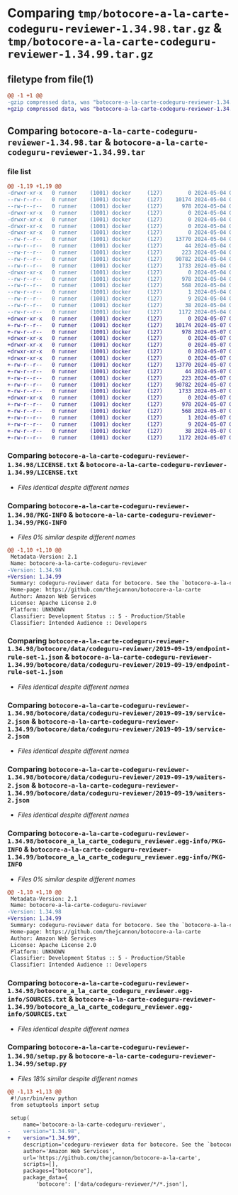 # Comparing `tmp/botocore-a-la-carte-codeguru-reviewer-1.34.98.tar.gz` & `tmp/botocore-a-la-carte-codeguru-reviewer-1.34.99.tar.gz`

## filetype from file(1)

```diff
@@ -1 +1 @@
-gzip compressed data, was "botocore-a-la-carte-codeguru-reviewer-1.34.98.tar", last modified: Sat May  4 01:01:14 2024, max compression
+gzip compressed data, was "botocore-a-la-carte-codeguru-reviewer-1.34.99.tar", last modified: Tue May  7 01:02:16 2024, max compression
```

## Comparing `botocore-a-la-carte-codeguru-reviewer-1.34.98.tar` & `botocore-a-la-carte-codeguru-reviewer-1.34.99.tar`

### file list

```diff
@@ -1,19 +1,19 @@
-drwxr-xr-x   0 runner    (1001) docker     (127)        0 2024-05-04 01:01:14.686036 botocore-a-la-carte-codeguru-reviewer-1.34.98/
--rw-r--r--   0 runner    (1001) docker     (127)    10174 2024-05-04 01:01:14.000000 botocore-a-la-carte-codeguru-reviewer-1.34.98/LICENSE.txt
--rw-r--r--   0 runner    (1001) docker     (127)      978 2024-05-04 01:01:14.686036 botocore-a-la-carte-codeguru-reviewer-1.34.98/PKG-INFO
-drwxr-xr-x   0 runner    (1001) docker     (127)        0 2024-05-04 01:01:14.686036 botocore-a-la-carte-codeguru-reviewer-1.34.98/botocore/
-drwxr-xr-x   0 runner    (1001) docker     (127)        0 2024-05-04 01:01:14.686036 botocore-a-la-carte-codeguru-reviewer-1.34.98/botocore/data/
-drwxr-xr-x   0 runner    (1001) docker     (127)        0 2024-05-04 01:01:14.686036 botocore-a-la-carte-codeguru-reviewer-1.34.98/botocore/data/codeguru-reviewer/
-drwxr-xr-x   0 runner    (1001) docker     (127)        0 2024-05-04 01:01:14.686036 botocore-a-la-carte-codeguru-reviewer-1.34.98/botocore/data/codeguru-reviewer/2019-09-19/
--rw-r--r--   0 runner    (1001) docker     (127)    13770 2024-05-04 01:01:11.000000 botocore-a-la-carte-codeguru-reviewer-1.34.98/botocore/data/codeguru-reviewer/2019-09-19/endpoint-rule-set-1.json
--rw-r--r--   0 runner    (1001) docker     (127)       44 2024-05-04 01:01:11.000000 botocore-a-la-carte-codeguru-reviewer-1.34.98/botocore/data/codeguru-reviewer/2019-09-19/examples-1.json
--rw-r--r--   0 runner    (1001) docker     (127)      223 2024-05-04 01:01:11.000000 botocore-a-la-carte-codeguru-reviewer-1.34.98/botocore/data/codeguru-reviewer/2019-09-19/paginators-1.json
--rw-r--r--   0 runner    (1001) docker     (127)    90782 2024-05-04 01:01:11.000000 botocore-a-la-carte-codeguru-reviewer-1.34.98/botocore/data/codeguru-reviewer/2019-09-19/service-2.json
--rw-r--r--   0 runner    (1001) docker     (127)     1733 2024-05-04 01:01:11.000000 botocore-a-la-carte-codeguru-reviewer-1.34.98/botocore/data/codeguru-reviewer/2019-09-19/waiters-2.json
-drwxr-xr-x   0 runner    (1001) docker     (127)        0 2024-05-04 01:01:14.686036 botocore-a-la-carte-codeguru-reviewer-1.34.98/botocore_a_la_carte_codeguru_reviewer.egg-info/
--rw-r--r--   0 runner    (1001) docker     (127)      978 2024-05-04 01:01:14.000000 botocore-a-la-carte-codeguru-reviewer-1.34.98/botocore_a_la_carte_codeguru_reviewer.egg-info/PKG-INFO
--rw-r--r--   0 runner    (1001) docker     (127)      568 2024-05-04 01:01:14.000000 botocore-a-la-carte-codeguru-reviewer-1.34.98/botocore_a_la_carte_codeguru_reviewer.egg-info/SOURCES.txt
--rw-r--r--   0 runner    (1001) docker     (127)        1 2024-05-04 01:01:14.000000 botocore-a-la-carte-codeguru-reviewer-1.34.98/botocore_a_la_carte_codeguru_reviewer.egg-info/dependency_links.txt
--rw-r--r--   0 runner    (1001) docker     (127)        9 2024-05-04 01:01:14.000000 botocore-a-la-carte-codeguru-reviewer-1.34.98/botocore_a_la_carte_codeguru_reviewer.egg-info/top_level.txt
--rw-r--r--   0 runner    (1001) docker     (127)       38 2024-05-04 01:01:14.686036 botocore-a-la-carte-codeguru-reviewer-1.34.98/setup.cfg
--rw-r--r--   0 runner    (1001) docker     (127)     1172 2024-05-04 01:01:14.000000 botocore-a-la-carte-codeguru-reviewer-1.34.98/setup.py
+drwxr-xr-x   0 runner    (1001) docker     (127)        0 2024-05-07 01:02:16.652089 botocore-a-la-carte-codeguru-reviewer-1.34.99/
+-rw-r--r--   0 runner    (1001) docker     (127)    10174 2024-05-07 01:02:16.000000 botocore-a-la-carte-codeguru-reviewer-1.34.99/LICENSE.txt
+-rw-r--r--   0 runner    (1001) docker     (127)      978 2024-05-07 01:02:16.652089 botocore-a-la-carte-codeguru-reviewer-1.34.99/PKG-INFO
+drwxr-xr-x   0 runner    (1001) docker     (127)        0 2024-05-07 01:02:16.648089 botocore-a-la-carte-codeguru-reviewer-1.34.99/botocore/
+drwxr-xr-x   0 runner    (1001) docker     (127)        0 2024-05-07 01:02:16.648089 botocore-a-la-carte-codeguru-reviewer-1.34.99/botocore/data/
+drwxr-xr-x   0 runner    (1001) docker     (127)        0 2024-05-07 01:02:16.648089 botocore-a-la-carte-codeguru-reviewer-1.34.99/botocore/data/codeguru-reviewer/
+drwxr-xr-x   0 runner    (1001) docker     (127)        0 2024-05-07 01:02:16.652089 botocore-a-la-carte-codeguru-reviewer-1.34.99/botocore/data/codeguru-reviewer/2019-09-19/
+-rw-r--r--   0 runner    (1001) docker     (127)    13770 2024-05-07 01:02:10.000000 botocore-a-la-carte-codeguru-reviewer-1.34.99/botocore/data/codeguru-reviewer/2019-09-19/endpoint-rule-set-1.json
+-rw-r--r--   0 runner    (1001) docker     (127)       44 2024-05-07 01:02:10.000000 botocore-a-la-carte-codeguru-reviewer-1.34.99/botocore/data/codeguru-reviewer/2019-09-19/examples-1.json
+-rw-r--r--   0 runner    (1001) docker     (127)      223 2024-05-07 01:02:10.000000 botocore-a-la-carte-codeguru-reviewer-1.34.99/botocore/data/codeguru-reviewer/2019-09-19/paginators-1.json
+-rw-r--r--   0 runner    (1001) docker     (127)    90782 2024-05-07 01:02:10.000000 botocore-a-la-carte-codeguru-reviewer-1.34.99/botocore/data/codeguru-reviewer/2019-09-19/service-2.json
+-rw-r--r--   0 runner    (1001) docker     (127)     1733 2024-05-07 01:02:10.000000 botocore-a-la-carte-codeguru-reviewer-1.34.99/botocore/data/codeguru-reviewer/2019-09-19/waiters-2.json
+drwxr-xr-x   0 runner    (1001) docker     (127)        0 2024-05-07 01:02:16.652089 botocore-a-la-carte-codeguru-reviewer-1.34.99/botocore_a_la_carte_codeguru_reviewer.egg-info/
+-rw-r--r--   0 runner    (1001) docker     (127)      978 2024-05-07 01:02:16.000000 botocore-a-la-carte-codeguru-reviewer-1.34.99/botocore_a_la_carte_codeguru_reviewer.egg-info/PKG-INFO
+-rw-r--r--   0 runner    (1001) docker     (127)      568 2024-05-07 01:02:16.000000 botocore-a-la-carte-codeguru-reviewer-1.34.99/botocore_a_la_carte_codeguru_reviewer.egg-info/SOURCES.txt
+-rw-r--r--   0 runner    (1001) docker     (127)        1 2024-05-07 01:02:16.000000 botocore-a-la-carte-codeguru-reviewer-1.34.99/botocore_a_la_carte_codeguru_reviewer.egg-info/dependency_links.txt
+-rw-r--r--   0 runner    (1001) docker     (127)        9 2024-05-07 01:02:16.000000 botocore-a-la-carte-codeguru-reviewer-1.34.99/botocore_a_la_carte_codeguru_reviewer.egg-info/top_level.txt
+-rw-r--r--   0 runner    (1001) docker     (127)       38 2024-05-07 01:02:16.652089 botocore-a-la-carte-codeguru-reviewer-1.34.99/setup.cfg
+-rw-r--r--   0 runner    (1001) docker     (127)     1172 2024-05-07 01:02:16.000000 botocore-a-la-carte-codeguru-reviewer-1.34.99/setup.py
```

### Comparing `botocore-a-la-carte-codeguru-reviewer-1.34.98/LICENSE.txt` & `botocore-a-la-carte-codeguru-reviewer-1.34.99/LICENSE.txt`

 * *Files identical despite different names*

### Comparing `botocore-a-la-carte-codeguru-reviewer-1.34.98/PKG-INFO` & `botocore-a-la-carte-codeguru-reviewer-1.34.99/PKG-INFO`

 * *Files 0% similar despite different names*

```diff
@@ -1,10 +1,10 @@
 Metadata-Version: 2.1
 Name: botocore-a-la-carte-codeguru-reviewer
-Version: 1.34.98
+Version: 1.34.99
 Summary: codeguru-reviewer data for botocore. See the `botocore-a-la-carte` package for more info.
 Home-page: https://github.com/thejcannon/botocore-a-la-carte
 Author: Amazon Web Services
 License: Apache License 2.0
 Platform: UNKNOWN
 Classifier: Development Status :: 5 - Production/Stable
 Classifier: Intended Audience :: Developers
```

### Comparing `botocore-a-la-carte-codeguru-reviewer-1.34.98/botocore/data/codeguru-reviewer/2019-09-19/endpoint-rule-set-1.json` & `botocore-a-la-carte-codeguru-reviewer-1.34.99/botocore/data/codeguru-reviewer/2019-09-19/endpoint-rule-set-1.json`

 * *Files identical despite different names*

### Comparing `botocore-a-la-carte-codeguru-reviewer-1.34.98/botocore/data/codeguru-reviewer/2019-09-19/service-2.json` & `botocore-a-la-carte-codeguru-reviewer-1.34.99/botocore/data/codeguru-reviewer/2019-09-19/service-2.json`

 * *Files identical despite different names*

### Comparing `botocore-a-la-carte-codeguru-reviewer-1.34.98/botocore/data/codeguru-reviewer/2019-09-19/waiters-2.json` & `botocore-a-la-carte-codeguru-reviewer-1.34.99/botocore/data/codeguru-reviewer/2019-09-19/waiters-2.json`

 * *Files identical despite different names*

### Comparing `botocore-a-la-carte-codeguru-reviewer-1.34.98/botocore_a_la_carte_codeguru_reviewer.egg-info/PKG-INFO` & `botocore-a-la-carte-codeguru-reviewer-1.34.99/botocore_a_la_carte_codeguru_reviewer.egg-info/PKG-INFO`

 * *Files 0% similar despite different names*

```diff
@@ -1,10 +1,10 @@
 Metadata-Version: 2.1
 Name: botocore-a-la-carte-codeguru-reviewer
-Version: 1.34.98
+Version: 1.34.99
 Summary: codeguru-reviewer data for botocore. See the `botocore-a-la-carte` package for more info.
 Home-page: https://github.com/thejcannon/botocore-a-la-carte
 Author: Amazon Web Services
 License: Apache License 2.0
 Platform: UNKNOWN
 Classifier: Development Status :: 5 - Production/Stable
 Classifier: Intended Audience :: Developers
```

### Comparing `botocore-a-la-carte-codeguru-reviewer-1.34.98/botocore_a_la_carte_codeguru_reviewer.egg-info/SOURCES.txt` & `botocore-a-la-carte-codeguru-reviewer-1.34.99/botocore_a_la_carte_codeguru_reviewer.egg-info/SOURCES.txt`

 * *Files identical despite different names*

### Comparing `botocore-a-la-carte-codeguru-reviewer-1.34.98/setup.py` & `botocore-a-la-carte-codeguru-reviewer-1.34.99/setup.py`

 * *Files 18% similar despite different names*

```diff
@@ -1,13 +1,13 @@
 #!/usr/bin/env python
 from setuptools import setup
 
 setup(
     name='botocore-a-la-carte-codeguru-reviewer',
-    version="1.34.98",
+    version="1.34.99",
     description='codeguru-reviewer data for botocore. See the `botocore-a-la-carte` package for more info.',
     author='Amazon Web Services',
     url='https://github.com/thejcannon/botocore-a-la-carte',
     scripts=[],
     packages=["botocore"],
     package_data={
         'botocore': ['data/codeguru-reviewer/*/*.json'],
```

